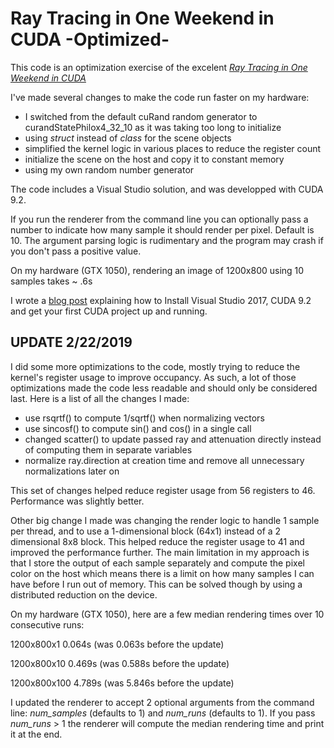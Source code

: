 Ray Tracing in One Weekend in CUDA -Optimized-==============================================This code is an optimization exercise of the excelent [_Ray Tracing in One Weekend in CUDA_](https://github.com/rogerallen/raytracinginoneweekendincuda)I've made several changes to make the code run faster on my hardware:- I switched from the default cuRand random generator to curandStatePhilox4\_32\_10 as it was taking too long to initialize- using _struct_ instead of _class_ for the scene objects- simplified the kernel logic in various places to reduce the register count- initialize the scene on the host and copy it to constant memory- using my own random number generatorThe code includes a Visual Studio solution, and was developped with CUDA 9.2.If you run the renderer from the command line you can optionally pass a number to indicate how many sample it should render per pixel. Default is 10. The argument parsing logic is rudimentary and the program may crash if you don't pass a positive value.On my hardware (GTX 1050), rendering an image of 1200x800 using 10 samples takes ~ .6sI wrote a [blog post](https://voxel-tracer.github.io/Your-First-Cuda-Project/) explaining how to Install Visual Studio 2017, CUDA 9.2 and get your first CUDA project up and running.## UPDATE 2/22/2019I did some more optimizations to the code, mostly trying to reduce the kernel's register usage to improve occupancy. As such, a lot of those optimizations made the code less readable and should only be considered last. Here is a list of all the changes I made:- use rsqrtf() to compute 1/sqrtf() when normalizing vectors- use sincosf() to compute sin() and cos() in a single call- changed scatter() to update passed ray and attenuation directly instead of computing them in separate variables- normalize ray.direction at creation time and remove all unnecessary normalizations later onThis set of changes helped reduce register usage from 56 registers to 46. Performance was slightly better.Other big change I made was changing the render logic to handle 1 sample per thread, and to use a 1-dimensional block (64x1) instead of a 2 dimensional 8x8 block. This helped reduce the register usage to 41 and improved the performance further. The main limitation in my approach is that I store the output of each sample separately and compute the pixel color on the host which means there is a limit on how many samples I can have before I run out of memory. This can be solved though by using a distributed reduction on the device.On my hardware (GTX 1050), here are a few median rendering times over 10 consecutive runs:1200x800x1 0.064s (was 0.063s before the update)1200x800x10 0.469s (was 0.588s before the update)1200x800x100 4.789s (was 5.846s before the update)I updated the renderer to accept 2 optional arguments from the command line: _num\_samples_ (defaults to 1) and _num\_runs_ (defaults to 1). If you pass _num\_runs_ > 1 the renderer will compute the median rendering time and print it at the end. 